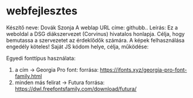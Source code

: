 # webfejlesztes

Készítő neve: Dovák Szonja
A weblap URL címe: githubb..
Leírás: Ez a weboldal a DSG diákszervezet (Corvinus) hivatalos honlapja. Célja, hogy bemutassa a szervezetet az érdeklődők számára. A képek felhasználása engedély köteles!
Saját JS kódom helye, célja, működése:

Egyedi fonttípus használata:
1. a cím -> Georgia Pro font: forrása: https://ifonts.xyz/georgia-pro-font-family.html
2. minden más felirat -> Futura forrása: https://dwl.freefontsfamily.com/download/futura/
